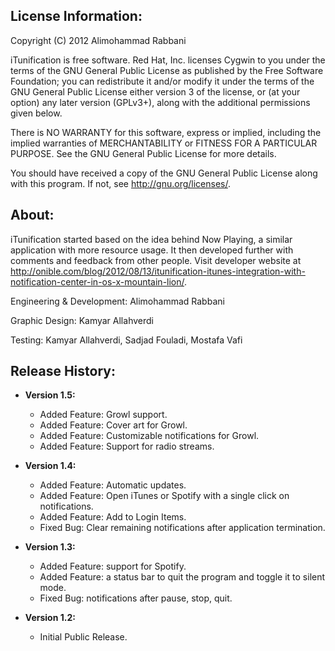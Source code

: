 License Information:
--------------------------------------

Copyright (C) 2012  Alimohammad Rabbani

iTunification is free software. Red Hat, Inc. licenses Cygwin to you under the terms of the GNU General Public License as published by the Free Software Foundation; you can redistribute it and/or modify it under the terms of the GNU General Public License either version 3 of the license, or (at your option) any later version (GPLv3+), along with the additional permissions given below.

There is NO WARRANTY for this software, express or implied, including the implied warranties of MERCHANTABILITY or FITNESS FOR A PARTICULAR PURPOSE. See the GNU General Public License for more details.

You should have received a copy of the GNU General Public License along with this program. If not, see <http://gnu.org/licenses/>.


About:
--------------------------------------
iTunification started based on the idea behind Now Playing, a similar application with more resource usage. It then developed further with comments and feedback from other people. Visit developer website at http://onible.com/blog/2012/08/13/itunification-itunes-integration-with-notification-center-in-os-x-mountain-lion/.


Engineering & Development: Alimohammad Rabbani

Graphic Design: Kamyar Allahverdi

Testing: Kamyar Allahverdi, Sadjad Fouladi, Mostafa Vafi


Release History:
--------------------------------------
* **Version 1.5:**
    * Added Feature: Growl support.
    * Added Feature: Cover art for Growl.
    * Added Feature: Customizable notifications for Growl.
    * Added Feature: Support for radio streams.

* **Version 1.4:**
    * Added Feature: Automatic updates.
    * Added Feature: Open iTunes or Spotify with a single click on notifications.
    * Added Feature: Add to Login Items.
    * Fixed Bug: Clear remaining notifications after application termination.

* **Version 1.3:**
    * Added Feature: support for Spotify.
    * Added Feature: a status bar to quit the program and toggle it to silent mode.
    * Fixed Bug: notifications after pause, stop, quit.

* **Version 1.2:**
    * Initial Public Release.

